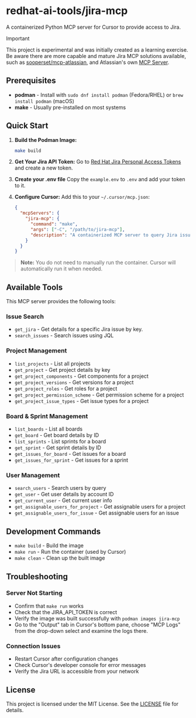 # redhat-ai-tools/jira-mcp

A containerized Python MCP server for Cursor to provide access to Jira.

> [!IMPORTANT]
> This project is experimental and was initially created as a learning exercise.
> Be aware there are more capable and mature Jira MCP solutions available,
> such as [sooperset/mcp-atlassian](https://github.com/sooperset/mcp-atlassian),
> and Atlassian's own [MCP Server](https://www.atlassian.com/platform/remote-mcp-server).

## Prerequisites

- **podman** - Install with `sudo dnf install podman` (Fedora/RHEL) or `brew install podman` (macOS)
- **make** - Usually pre-installed on most systems

## Quick Start

1. **Build the Podman Image:**
   ```bash
   make build
   ```
2. **Get Your Jira API Token:**
   Go to [Red Hat Jira Personal Access Tokens](https://issues.redhat.com/secure/ViewProfile.jspa?selectedTab=com.atlassian.pats.pats-plugin:jira-user-personal-access-tokens) and create a new token.

3. **Create your .env file**
   Copy the `example.env` to `.env` and add your token to it.

3. **Configure Cursor:**
   Add this to your `~/.cursor/mcp.json`:
   ```json
   {
     "mcpServers": {
       "jira-mcp": {
         "command": "make",
         "args": ["-C", "/path/to/jira-mcp"],
         "description": "A containerized MCP server to query Jira issues"
       }
     }
   }
   ```

> **Note:** You do not need to manually run the container. Cursor will automatically run it when needed.

## Available Tools

This MCP server provides the following tools:

### Issue Search
- `get_jira` - Get details for a specific Jira issue by key.
- `search_issues` - Search issues using JQL

### Project Management
- `list_projects` - List all projects
- `get_project` - Get project details by key
- `get_project_components` - Get components for a project
- `get_project_versions` - Get versions for a project
- `get_project_roles` - Get roles for a project
- `get_project_permission_scheme` - Get permission scheme for a project
- `get_project_issue_types` - Get issue types for a project

### Board & Sprint Management
- `list_boards` - List all boards
- `get_board` - Get board details by ID
- `list_sprints` - List sprints for a board
- `get_sprint` - Get sprint details by ID
- `get_issues_for_board` - Get issues for a board
- `get_issues_for_sprint` - Get issues for a sprint

### User Management
- `search_users` - Search users by query
- `get_user` - Get user details by account ID
- `get_current_user` - Get current user info
- `get_assignable_users_for_project` - Get assignable users for a project
- `get_assignable_users_for_issue` - Get assignable users for an issue

## Development Commands

- `make build` - Build the image
- `make run` - Run the container (used by Cursor)
- `make clean` - Clean up the built image

## Troubleshooting

### Server Not Starting
- Confirm that `make run` works
- Check that the JIRA_API_TOKEN is correct
- Verify the image was built successfully with `podman images jira-mcp`
- Go to the "Output" tab in Cursor's bottom pane, choose "MCP Logs" from the
  drop-down select and examine the logs there.

### Connection Issues
- Restart Cursor after configuration changes
- Check Cursor's developer console for error messages
- Verify the Jira URL is accessible from your network

## License

This project is licensed under the MIT License. See the [LICENSE](LICENSE) file for details.
